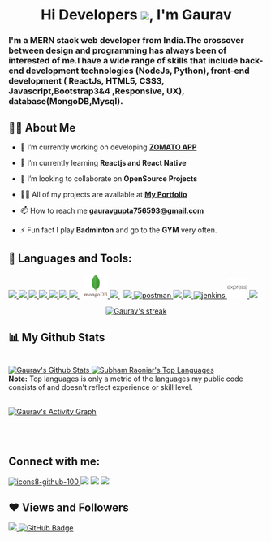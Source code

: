 <h1 align="center">Hi Developers <img src="https://raw.githubusercontent.com/MartinHeinz/MartinHeinz/master/wave.gif" width="30px">, I'm Gaurav</h1>
<h3 >I'm a MERN stack web developer from India.The crossover between design and programming has always been of interested of me.I have a wide range of skills that include back-end development technologies (NodeJs, Python), front-end development ( ReactJs, HTML5, CSS3, Javascript,Bootstrap3&4 ,Responsive, UX), database(MongoDB,Mysql).</h3>


## 🙋‍♂️ About Me

- 🔭 I’m currently working on developing **[ZOMATO APP]()**

- 🌱 I’m currently learning **Reactjs and React Native** 

- 👯 I’m looking to collaborate on **OpenSource Projects**

- 👨‍💻 All of my projects are available at **[My Portfolio]()**

- 📫 How to reach me **gauravgupta756593@gmail.com**

- ⚡ Fun fact I play **Badminton** and go to the **GYM** very often.

## 🚀 Languages and Tools:

<p align="left"> 
    <a href="https://reactjs.org/" target="_blank"> <img src="https://img.icons8.com/color/48/000000/react-native.png"/> </a>
    <a href="https://developer.mozilla.org/en-US/docs/Web/JavaScript" target="_blank"> <img src="https://img.icons8.com/color/48/000000/javascript.png"/> </a> 
    <a href="https://www.w3.org/html/" target="_blank"> <img src="https://img.icons8.com/color/48/000000/html-5.png"/> </a> 
    <a href="https://www.w3schools.com/css/" target="_blank"> <img src="https://img.icons8.com/color/48/000000/css3.png"/> </a> 
    <a href="https://getbootstrap.com" target="_blank"> <img src="https://img.icons8.com/color/48/000000/bootstrap.png"/> </a> 
    <a href="https://redux.js.org" target="_blank"> <img src="https://img.icons8.com/color/48/000000/redux.png"/> </a>
    <a style="padding-right:8px;" href="https://nodejs.org" target="_blank"> <img src="https://img.icons8.com/color/48/000000/nodejs.png"/> </a> 
    <a href="https://www.mongodb.com/" target="_blank"> <img src="https://raw.githubusercontent.com/devicons/devicon/master/icons/mongodb/mongodb-original-wordmark.svg" alt="mongodb" width="48" height="48"/> </a> 
    <a style="padding-right:8px;" href="https://www.mysql.com/" target="_blank"> <img src="https://img.icons8.com/fluent/50/000000/mysql-logo.png"/> </a>
    <a href="https://www.python.org" target="_blank"> <img src="https://img.icons8.com/color/48/000000/python.png"/> </a> 
    <a href="https://postman.com" target="_blank"> <img src="https://www.vectorlogo.zone/logos/getpostman/getpostman-icon.svg" alt="postman" width="45" height="45"/> </a>   
    <a href="https://git-scm.com/" target="_blank"> <img src="https://img.icons8.com/color/48/000000/git.png"/> </a> 
    <a href="https://firebase.google.com/" target="_blank"> <img src="https://img.icons8.com/color/48/000000/firebase.png"/> </a> 
    <a href="https://www.jenkins.io" target="_blank"> <img src="https://www.vectorlogo.zone/logos/jenkins/jenkins-icon.svg" alt="jenkins" width="48" height="48"/> </a> 
    <a href="https://expressjs.com" target="_blank"> <img src="https://raw.githubusercontent.com/devicons/devicon/master/icons/express/express-original-wordmark.svg" alt="express" width="40" height="40"/> </a>
     <a href="https://spring.io/projects/spring-boot" target="_blank"> <img src="https://img.icons8.com/color/48/000000/spring-logo.png"/> </a> 
</p>

<p align="center">
    <a href="https://github.com/gauravgupta799/github-readme-streak-stats">
        <img title="🔥 Get streak stats for your profile at git.io/streak-stats" alt="Gaurav's streak" src="https://github-readme-streak-stats.herokuapp.com/?user=gauravgupta799&theme=black-ice&hide_border=true&stroke=0000&background=060A0CD0"/>
    </a>
</p>

## 📊 My Github Stats

  <br/>
    <a href="https://github.com/gauravgupta799/github-readme-stats">
    <img alt="Gaurav's Github Stats" src="https://github-readme-stats.vercel.app/api?username=gauravgupta799&show_icons=true&count_private=true&theme=react&hide_border=true&bg_color=0D1117" />
    </a>
    <a href="https://github.com/gauravgupta799/github-readme-stats">
    <img alt="Subham Raoniar's Top Languages" src="https://github-readme-stats.vercel.app/api/top-langs/?username=gauravgupta799&langs_count=8&count_private=true&layout=compact&theme=react&hide_border=true&bg_color=0D1117" />
    </a>
  <br/>
  <b>Note:</b> Top languages is only a metric of the languages my public code consists of and doesn't reflect experience or skill level.


<br/>
<br/>

<a href="https://github.com/gauravgupta799/github-readme-activity-graph"><img alt="Gaurav's Activity Graph" src="https://activity-graph.herokuapp.com/graph?username=gauravgupta799&bg_color=0D1117&color=5BCDEC&line=5BCDEC&point=FFFFFF&hide_border=true" /></a>

<br/>
<br/>

## Connect with me:
<p align="left">
<a href="https://github.com/gauravgupta799">
<img src="https://i.ibb.co/wYJdhph/icons8-github-100.png" alt="icons8-github-100" width="45px"/>
</a>
<a href = "https://www.linkedin.com/in/gauravgupta88/"><img src="https://img.icons8.com/fluent/48/000000/linkedin.png"/></a>
<a href = "https://twitter.com/subhamraoniar"><img src="https://img.icons8.com/fluent/48/000000/twitter.png"/></a>
<a href = "https://www.instagram.com/gaurav_gupta799"><img src="https://img.icons8.com/fluent/48/000000/instagram-new.png"/></a>
</p>

## ❤ Views and Followers
<a href="https://github.com/Meghna-DAS/github-profile-views-counter">
    <img src="https://komarev.com/ghpvc/?username=gauravgupta799">
</a>
<a href="https://github.com/gauravgupta799?tab=followers"><img src="https://img.shields.io/github/followers/gauravgupta799?label=Followers&style=social" alt="GitHub Badge"></a>
